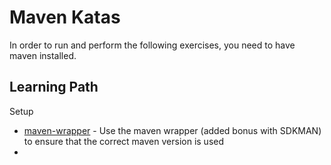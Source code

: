 # Maven Katas

In order to run and perform the following exercises, you need to have maven installed.

## Learning Path
Setup
* [maven-wrapper](setup/README.md) - Use the maven wrapper (added bonus with SDKMAN)  to ensure that the correct maven version is used
* 
